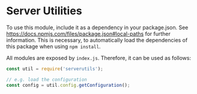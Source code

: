 # Server Utilities
To use this module, include it as a dependency in your package.json.
See https://docs.npmjs.com/files/package.json#local-paths for further information.
This is necessary, to automatically load the dependencies of this package when using `npm install`.

All modules are exposed by `index.js`. Therefore, it can be used as follows:

```javascript
const util = require('serverutils');

// e.g. load the configuration
const config = util.config.getConfiguration();
```
